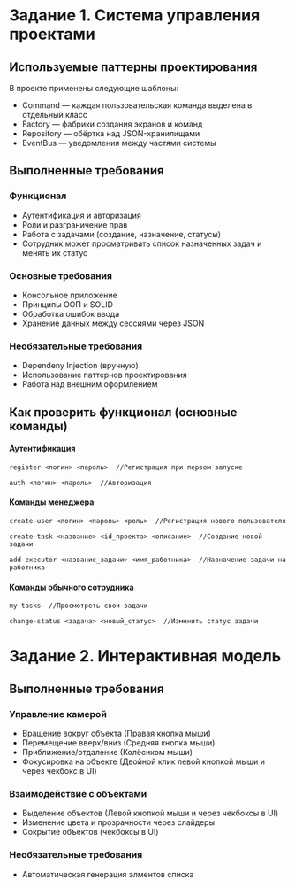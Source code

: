 # Задание 1. Система управления проектами

## Используемые паттерны проектирования

В проекте применены следующие шаблоны:

- Command — каждая пользовательская команда выделена в отдельный класс
- Factory — фабрики создания экранов и команд
- Repository — обёртка над JSON-хранилищами
- EventBus — уведомления между частями системы

## Выполненные требования

### Функционал
- Аутентификация и авторизация
- Роли и разграничение прав
- Работа с задачами (создание, назначение, статусы)
- Сотрудник может просматривать список назначенных задач и менять их статус

### Основные требования
  
- Консольное приложение
- Принципы ООП и SOLID
- Обработка ошибок ввода
- Хранение данных между сессиями через JSON

### Необязательные требования
- Dependeny Injection (вручную)
- Использование паттернов проектирования
- Работа над внешним оформлением

## Как проверить функционал (основные команды)

#### Аутентификация
```
register <логин> <пароль>  //Регистрация при первом запуске
```

```
auth <логин> <пароль>  //Авторизация
```
#### Команды менеджера

```
create-user <логин> <пароль> <роль>  //Регистрация нового пользователя
```

```
create-task <название> <id_проекта> <описание>  //Создание новой задачи
```

```
add-executor <название_задачи> <имя_работника>  //Назначение задачи на работника
```
#### Команды обычного сотрудника

```
my-tasks  //Просмотреть свои задачи
```

```
change-status <задача> <новый_статус>  //Изменить статус задачи
```

# Задание 2. Интерактивная модель
## Выполненные требования
### Управление камерой
  - Вращение вокруг объекта (Правая кнопка мыши)
  - Перемещение вверх/вниз (Средняя кнопка мыши)
  - Приближение/отдаление (Колёсиком мыши)
  - Фокусировка на объекте (Двойной клик левой кнопкой мыши и через чекбокс в UI)
### Взаимодействие с объектами
  - Выделение объектов (Левой кнопкой мыши и через чекбоксы в UI)
  - Изменение цвета и прозрачности через слайдеры
  - Сокрытие объектов (чекбоксы в UI)
### Необязательные требования
  - Автоматическая генерация элментов списка
